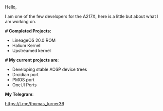 Hello,

I am one of the few developers for the A217X,
here is a little but about what I am working on.

**# Completed Projects:**
- LineageOS 20.0 ROM
- Halium Kernel
- Upstreamed kernel

**# My current projects are:**

- Developing stable AOSP device trees
- Droidian port
- PMOS port
- OneUI Ports

**My Telegram:**

https://t.me/thomas_turner36
